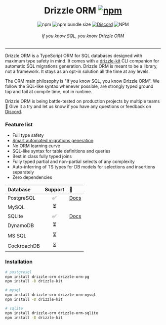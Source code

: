 <div align="center">
<h1>Drizzle ORM <a href=""><img alt="npm" src="https://img.shields.io/npm/v/drizzle-orm?label="></a></h1>
<img alt="npm" src="https://img.shields.io/npm/dw/drizzle-orm">
<img alt="npm bundle size" src="https://img.shields.io/bundlephobia/min/drizzle-orm">
<a href="https://discord.gg/yfjTbVXMW4"><img alt="Discord" src="https://img.shields.io/discord/1043890932593987624"></a>
<img alt="NPM" src="https://img.shields.io/npm/l/drizzle-orm">
<h6><i>If you know SQL, you know Drizzle ORM</i></h6>
<hr />
</div>

Drizzle ORM is a TypeScript ORM for SQL databases designed with maximum type safety in mind. It comes with a [drizzle-kit](https://github.com/drizzle-team/drizzle-kit-mirror) CLI companion for automatic SQL migrations generation. Drizzle ORM is meant to be a library, not a framework. It stays as an opt-in solution all the time at any levels.

The ORM main philosophy is "If you know SQL, you know Drizzle ORM". We follow the SQL-like syntax whenever possible, are strongly typed ground top and fail at compile time, not in runtime.

Drizzle ORM is being battle-tested on production projects by multiple teams 🚀 Give it a try and let us know if you have any questions or feedback on [Discord](https://discord.gg/yfjTbVXMW4).

### Feature list

- Full type safety
- [Smart automated migrations generation](https://github.com/drizzle-team/drizzle-kit-mirror)
- No ORM learning curve
- SQL-like syntax for table definitions and queries
- Best in class fully typed joins
- Fully typed partial and non-partial selects of any complexity
- Auto-inferring of TS types for DB models for selections and insertions separately
- Zero dependencies

| Database    | Support | 📄 |
|:------------|:-------:|:---|
| PostgreSQL  | ✅      |[Docs](https://github.com/drizzle-team/drizzle-orm/tree/main/drizzle-orm-pg)|
| MySQL       | ⏳      |            |
| SQLite      | ✅      |[Docs](https://github.com/drizzle-team/drizzle-orm/tree/main/drizzle-orm-sqlite)|
| DynamoDB    | ⏳      |            |
| MS SQL      | ⏳      |            |
| CockroachDB | ⏳      |            |

### Installation

```bash
# postgresql
npm install drizzle-orm drizzle-orm-pg
npm install -D drizzle-kit

# mysql
npm install drizzle-orm drizzle-orm-mysql
npm install -D drizzle-kit

# sqlite
npm install drizzle-orm drizzle-orm-sqlite
npm install -D drizzle-kit
```
